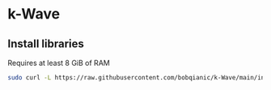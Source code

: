 # k-Wave

## Install libraries
Requires at least 8 GiB of RAM
```bash
sudo curl -L https://raw.githubusercontent.com/bobqianic/k-Wave/main/install_lib.sh | bash
```

